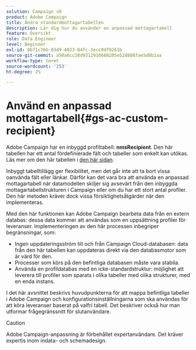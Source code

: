 ```yaml
---
solution: Campaign v8
product: Adobe Campaign
title: Ändra standardmottagartabellen
description: Lär dig hur du använder en anpassad mottagartabell
feature: Översikt
role: Data Engineer
level: Beginner
exl-id: 0b71c76b-03d9-4023-84fc-3ecc0df9261b
source-git-commit: a50a6cc28d9312910668205e528888fae5d0b1aa
workflow-type: tm+mt
source-wordcount: '253'
ht-degree: 2%

---
```


# Använd en anpassad mottagartabell{#gs-ac-custom-recipient}

Adobe Campaign har en inbyggd profiltabell: **nmsRecipient**. Den här tabellen har ett antal fördefinierade fält och tabeller som enkelt kan utökas. Läs mer om den här tabellen i [den här sidan](datamodel.md#ootb-profiles).

Inbyggt tabelltillägg ger flexibilitet, men det går inte att ta bort vissa oanvända fält eller länkar. Därför kan det vara bra att använda en anpassad mottagartabell när datamodellen skiljer sig avsevärt från den inbyggda mottagartabellstrukturen i Campaign eller om du har ett stort antal profiler.  Den här metoden kräver dock vissa försiktighetsåtgärder när den implementeras.

Med den här funktionen kan Adobe Campaign bearbeta data från en extern databas: dessa data kommer att användas som en uppsättning profiler för leveranser. Implementeringen av den här processen inbegriper begränsningar, som:

* Ingen uppdateringsström till och från Campaign Cloud-databasen: data från den här tabellen kan uppdateras direkt via den databasmotor som är värd för den.
* Processer som körs på den befintliga databasen måste vara stabila.
* Använda en profildatabas med en icke-standardstruktur: möjlighet att leverera till profiler som sparats i olika tabeller med olika strukturer, med en enda instans.

I det här avsnittet beskrivs huvudpunkterna för att mappa befintliga tabeller i Adobe Campaign och konfigurationsinställningarna som ska användas för att köra leveranser baserat på valfri tabell. Det beskriver också hur man utformar frågegränssnitt för slutanvändare.

>[!CAUTION]
>
>Adobe Campaign-anpassning är förbehållet expertanvändare. Det kräver expertis inom indata- och schemadesign.

